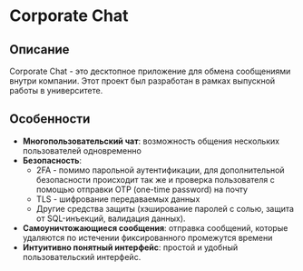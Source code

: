 # Corporate Chat
## Описание
Corporate Chat - это десктопное приложение для обмена сообщениями внутри компании. Этот проект был разработан в рамках выпускной работы в университете.
## Особенности
- **Многопользовательский чат**: возможность общения нескольких пользователей одновременно
- **Безопасность**:
  - 2FA - помимо парольной аутентификации, для дополнительной безопасности происходит так же и проверка пользователя с помощью отправки OTP (one-time password) на почту
  - TLS - шифрование передаваемых данных
  - Другие средства защиты (хэширование паролей с солью, защита от SQL-инъекций, валидация данных).
- **Самоуничтожающиеся сообщения**: отправка сообщений, которые удаляются по истечении фиксированного промежутся времени
- **Интуитивно понятный интерфейс**: простой и удобный пользовательский интерфейс.
